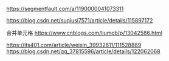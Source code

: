 <!--
 * @Author: wuqiang
 * @Date: 2022-04-15 00:23:28
 * @LastEditors: wuqiang
 * @LastEditTime: 2022-05-11 07:02:37
-->
https://segmentfault.com/a/1190000041073311

https://blog.csdn.net/suqiusi7571/article/details/115897172

合并单元格
https://www.cnblogs.com/liumcb/p/13042586.html

https://its401.com/article/weixin_39932611/111528889
https://blog.csdn.net/qq_37815596/article/details/122062068